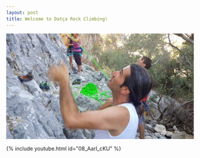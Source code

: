 ```yaml
---
layout: post
title: Welcome to Datça Rock Climbing!
---
```

![](/img/uploads/unknown.jpeg)


{% include youtube.html id="08_AarI_cKU" %}
